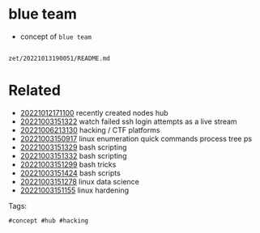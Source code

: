 # blue team

- concept of `blue team`

```
```

` zet/20221013190051/README.md `

# Related

- [20221012171100](/zet/20221012171100/README.md) recently created nodes hub
- [20221003151322](/zet/20221003151322/README.md) watch failed ssh login attempts as a live stream
- [20221006213130](/zet/20221006213130/README.md) hacking / CTF platforms
- [20221003150917](/zet/20221003150917/README.md) linux enumeration quick commands process tree ps
- [20221003151329](/zet/20221003151329/README.md) bash scripting
- [20221003151332](/zet/20221003151332/README.md) bash scripting
- [20221003151299](/zet/20221003151299/README.md) bash tricks
- [20221003151424](/zet/20221003151424/README.md) bash scripts
- [20221003151278](/zet/20221003151278/README.md) linux data science
- [20221003151155](/zet/20221003151155/README.md) linux hardening

Tags:

    #concept #hub #hacking

